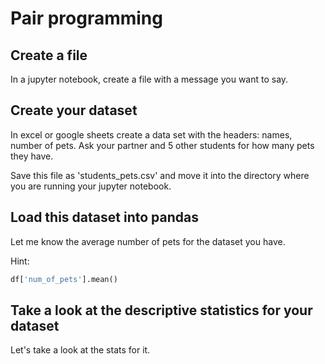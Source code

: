 # Pair programming
## Create a file
In a jupyter notebook, create a file with a message you want to say.

## Create your dataset
In excel or google sheets create a data set with the  headers: names, number of pets. Ask your partner and 5 other students for how many pets they have.

Save this file as 'students_pets.csv' and move it into the directory where you are running your jupyter notebook.

## Load this dataset into pandas
Let me know the average number of pets for the dataset you have.

Hint:
```python
df['num_of_pets'].mean()
```

## Take a look at the descriptive statistics for your dataset
Let's take a look at the stats for it.
